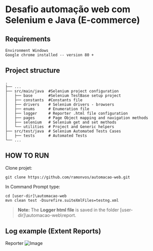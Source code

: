 # Desafio automação web com Selenium e Java (E-commerce)

## Requirements

	Environment Windows
	Google chrome installed -- version 80 +

## Project structure

	.
	├── ...
	├── src/main/java  #Selenium project configuration
	│   ├── base       #Selenium TestBase setup project
	│   ├── constants  #Constants file
	│   ├── drivers    # Selenium drivers - browsers
	│   ├── enums      # Enumeration file
	│   ├── logger     # Reporter .html file configuration
	│   ├── pages      # Page Object mapping and navigation methods
	│   ├── selenium   # Selenium get and set methods
	│   └── utilities  # Project and Generic helpers	
	├── src/test/java  # Selenium Automated Tests Cases
	│   ├── tests      # Automated Tests
	└── ...

## HOW TO RUN 


Clone projet:
```
git clone https://github.com/ramonvos/automacao-web.git
```

In Command Prompt type:
```
cd [user-dir]\automacao-web
mvn clean test -Dsurefire.suiteXmlFiles=testng.xml
```


> **Note:** The **Logger html file** is saved in the folder [user-dir]\automacao-web\report.


## Log example (Extent Reports)
	
	 
Reporter 
![Image](https://i.imgur.com/m6il5ne.png)


